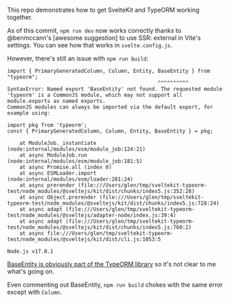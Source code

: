 This repo demonstrates how to get SvelteKit and TypeORM working together.

As of this commit, `npm run dev` now works correctly thanks to @benmccann's [awesome suggestion] to use SSR: external in Vite's settings. You can see how that works in `svelte.config.js`.

However, there's still an issue with `npm run build`:

```
import { PrimaryGeneratedColumn, Column, Entity, BaseEntity } from "typeorm";
                                                 ^^^^^^^^^^
SyntaxError: Named export 'BaseEntity' not found. The requested module 'typeorm' is a CommonJS module, which may not support all module.exports as named exports.
CommonJS modules can always be imported via the default export, for example using:

import pkg from 'typeorm';
const { PrimaryGeneratedColumn, Column, Entity, BaseEntity } = pkg;

    at ModuleJob._instantiate (node:internal/modules/esm/module_job:124:21)
    at async ModuleJob.run (node:internal/modules/esm/module_job:181:5)
    at async Promise.all (index 0)
    at async ESMLoader.import (node:internal/modules/esm/loader:281:24)
    at async prerender (file:///Users/glen/tmp/sveltekit-typeorm-test/node_modules/@sveltejs/kit/dist/chunks/index5.js:352:28)
    at async Object.prerender (file:///Users/glen/tmp/sveltekit-typeorm-test/node_modules/@sveltejs/kit/dist/chunks/index5.js:728:24)
    at async adapt (file:///Users/glen/tmp/sveltekit-typeorm-test/node_modules/@sveltejs/adapter-node/index.js:39:4)
    at async adapt (file:///Users/glen/tmp/sveltekit-typeorm-test/node_modules/@sveltejs/kit/dist/chunks/index5.js:760:2)
    at async file:///Users/glen/tmp/sveltekit-typeorm-test/node_modules/@sveltejs/kit/dist/cli.js:1053:5

Node.js v17.0.1
```

[BaseEntity is obviously part of the TypeORM library](https://github.com/typeorm/typeorm/blob/master/src/repository/BaseEntity.ts) so it's not clear to me what's going on.

Even commenting out BaseEntity, `npm run build` chokes with the same error except with `Column`.
